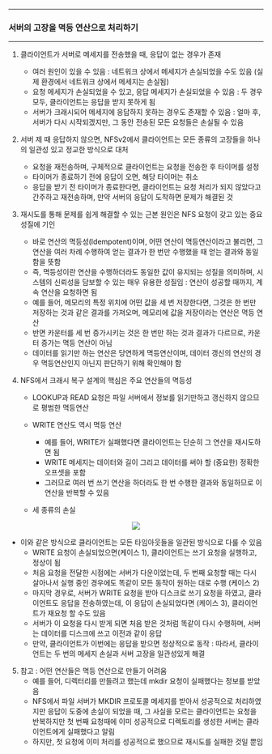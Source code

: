 -----
### 서버의 고장을 멱등 연산으로 처리하기
-----
1. 클라이언트가 서버로 메세지를 전송했을 때, 응답이 없는 경우가 존재
   - 여러 원인이 있을 수 있음 : 네트워크 상에서 메세지가 손실되었을 수도 있음 (실제 환경에서 네트워크 상에서 메세지는 손실됨)
   - 요청 메세지가 손실되었을 수 있고, 응답 메세지가 손실되었을 수 있음 : 두 경우 모두, 클라이언트는 응답을 받지 못하게 됨
   - 서버가 크래시되어 메세지에 응답하지 못하는 경우도 존재할 수 있음 : 얼마 후, 서버가 다시 시작되겠지만, 그 동안 전송된 모든 요청들은 손실될 수 있음

2. 서버 제 때 응답하지 않으면, NFSv2에서 클라이언트는 모든 종류의 고장들을 하나의 일관성 있고 정교한 방식으로 대처
   - 요청을 재전송하며, 구체적으로 클라이언트는 요청을 전송한 후 타이머를 설정
   - 타이머가 종료하기 전에 응답이 오면, 해당 타이머는 취소
   - 응답을 받기 전 타이머가 종료한다면, 클라이언트는 요청 처리가 되지 않았다고 간주하고 재전송하며, 만약 서버의 응답이 도착하면 문제가 해결된 것

3. 재시도를 통해 문제를 쉽게 해결할 수 있는 근본 원인은 NFS 요청이 갖고 있는 중요 성질에 기인
   - 바로 연산의 멱등성(Idempotent)이며, 어떤 연산이 멱등연산이라고 불리면, 그 연산을 여러 차례 수행하여 얻는 결과가 한 번만 수행했을 때 얻는 결과와 동일함을 뜻함
   - 즉, 멱등성이란 연산을 수행하더라도 동일한 값이 유지되는 성질을 의미하며, 시스템의 신뢰성을 담보할 수 있는 매우 유용한 성질임 : 연산이 성공할 때까지, 계속 연산을 요청하면 됨
   - 예를 들어, 메모리의 특정 위치에 어떤 값을 세 번 저장한다면, 그것은 한 번만 저장하는 것과 같은 결과를 가져오며, 메모리에 값을 저장이라는 연산은 멱등 연산
   - 반면 카운터를 세 번 증가시키는 것은 한 번만 하는 것과 결과가 다르므로, 카운터 증가는 멱등 연산이 아님
   - 데이터를 읽기만 하는 연산은 당연하게 멱등연산이며, 데이터 갱신의 연산의 경우 멱등연산인지 아닌지 판단하기 위해 확인해야 함

4. NFS에서 크래시 복구 설계의 핵심은 주요 연산들의 멱등성
   - LOOKUP과 READ 요청은 파일 서버에서 정보를 읽기만하고 갱신하지 않으므로 평범한 멱등연산
   - WRITE 연산도 역시 멱등 연산
     + 예를 들어, WRITE가 실패했다면 클라이언트는 단순히 그 연산을 재시도하면 됨
     + WRITE 메세지는 데이터와 길이 그리고 데이터를 써야 할 (중요한) 정확한 오프셋을 포함
     + 그러므로 여러 번 쓰기 연산을 하더라도 한 번 수행한 결과와 동일하므로 이 연산을 반복할 수 있음

   - 세 종류의 손실
<div align="center">
<img src="https://github.com/user-attachments/assets/0ca1bab0-8848-450b-9573-3092835135ba">
</div>

   - 이와 같은 방식으로 클라이언트는 모든 타임아웃들을 일관된 방식으로 다룰 수 있음
     + WRITE 요청이 손실되었으면(케이스 1), 클라이언트는 쓰기 요청을 실행하고, 정상이 됨
     + 처음 요청을 전달한 시점에는 서버가 다운이었는데, 두 번째 요청할 때는 다시 살아나서 실행 중인 경우에도 똑같이 모든 동작이 원하는 대로 수행 (케이스 2)
     + 마지막 경우로, 서버가 WRITE 요청을 받아 디스크로 쓰기 요청을 하였고, 클라이언트도 응답을 전송하였는데, 이 응답이 손실되었다면 (케이스 3), 클라이언트가 재요청 할 수도 있음
     + 서버가 이 요청을 다시 받게 되면 처음 받은 것처럼 똑같이 다시 수행하며, 서버는 데이터를 디스크에 쓰고 이전과 같이 응답
     + 만약, 클라이언트가 이번에는 응답을 받으면 정상적으로 동작 : 따라서, 클라이언트는 두 번의 메세지 손실과 서버 고장을 일관성있게 해결

5. 참고 : 어떤 연산들은 멱등 연산으로 만들기 어려움
   - 예를 들어, 디렉터리를 만들려고 했는데 mkdir 요청이 실패했다는 정보를 받았음
   - NFS에서 파일 서버가 MKDIR 프로토콜 메세지를 받아서 성공적으로 처리하였지만 응답이 도중에 손실이 되었을 때, 그 사실을 모르는 클라이언트는 요청을 반복하지만 첫 번째 요청때에 이미 성공적으로 디렉토리를 생성한 서버는 클라이언트에게 실패했다고 알림
   - 하지만, 첫 요청에 이미 처리를 성공적으로 했으므로 재시도를 실패한 것일 뿐임
